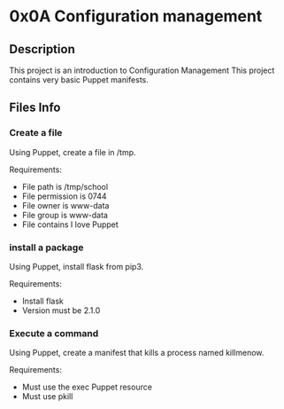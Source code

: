 # 0x0A Configuration management

## Description

This project is an introduction to Configuration Management
This project contains very basic Puppet manifests.

## Files Info

### Create a file

Using Puppet, create a file in /tmp.

Requirements:

* File path is /tmp/school
* File permission is 0744
* File owner is www-data
* File group is www-data
* File contains I love Puppet

### install a package

Using Puppet, install flask from pip3.

Requirements:

* Install flask
* Version must be 2.1.0

### Execute a command

Using Puppet, create a manifest that kills a process named killmenow.

Requirements:

* Must use the exec Puppet resource
* Must use pkill
